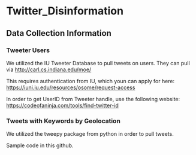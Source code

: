 # Twitter_Disinformation

## Data Collection Information

### Tweeter Users

We utilized the IU Tweeter Database to pull tweets on users. They can pull via http://carl.cs.indiana.edu/moe/

This requires authentication from IU, which youn can apply for here: https://iuni.iu.edu/resources/osome/request-access

In order to get UserID from Tweeter handle, use the following website: https://codeofaninja.com/tools/find-twitter-id

### Tweets with Keywords by Geolocation

We utilized the tweepy package from python in order to pull tweets.

Sample code in this github.